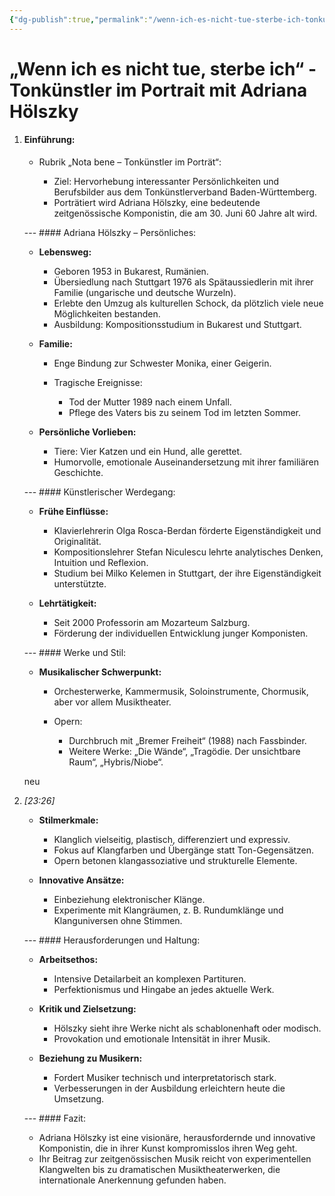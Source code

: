 ```yaml
---
{"dg-publish":true,"permalink":"/wenn-ich-es-nicht-tue-sterbe-ich-tonkuenstler-im-portrait-mit-adriana-hoelszky/"}
---
```


# „Wenn ich es nicht tue, sterbe ich“ - Tonkünstler im Portrait mit Adriana Hölszky
1. #### Einführung:
    
    - Rubrik „Nota bene – Tonkünstler im Porträt“:
        
        - Ziel: Hervorhebung interessanter Persönlichkeiten und Berufsbilder aus dem Tonkünstlerverband Baden-Württemberg.
        - Porträtiert wird Adriana Hölszky, eine bedeutende zeitgenössische Komponistin, die am 30. Juni 60 Jahre alt wird.
        
    
    --- #### Adriana Hölszky – Persönliches:
    
    - **Lebensweg:**
        
        - Geboren 1953 in Bukarest, Rumänien.
        - Übersiedlung nach Stuttgart 1976 als Spätaussiedlerin mit ihrer Familie (ungarische und deutsche Wurzeln).
        - Erlebte den Umzug als kulturellen Schock, da plötzlich viele neue Möglichkeiten bestanden.
        - Ausbildung: Kompositionsstudium in Bukarest und Stuttgart.
        
    
    - **Familie:**
        
        - Enge Bindung zur Schwester Monika, einer Geigerin.
        - Tragische Ereignisse:
            
            - Tod der Mutter 1989 nach einem Unfall.
            - Pflege des Vaters bis zu seinem Tod im letzten Sommer.
            
        
    
    - **Persönliche Vorlieben:**
        
        - Tiere: Vier Katzen und ein Hund, alle gerettet.
        - Humorvolle, emotionale Auseinandersetzung mit ihrer familiären Geschichte.
        
    
    --- #### Künstlerischer Werdegang:
    
    - **Frühe Einflüsse:**
        
        - Klavierlehrerin Olga Rosca-Berdan förderte Eigenständigkeit und Originalität.
        - Kompositionslehrer Stefan Niculescu lehrte analytisches Denken, Intuition und Reflexion.
        - Studium bei Milko Kelemen in Stuttgart, der ihre Eigenständigkeit unterstützte.
        
    
    - **Lehrtätigkeit:**
        
        - Seit 2000 Professorin am Mozarteum Salzburg.
        - Förderung der individuellen Entwicklung junger Komponisten.
        
    
    --- #### Werke und Stil:
    
    - **Musikalischer Schwerpunkt:**
        
        - Orchesterwerke, Kammermusik, Soloinstrumente, Chormusik, aber vor allem Musiktheater.
        - Opern:
            
            - Durchbruch mit „Bremer Freiheit“ (1988) nach Fassbinder.
            - Weitere Werke: „Die Wände“, „Tragödie. Der unsichtbare Raum“, „Hybris/Niobe“.
            
        
    
    neu
    
2. _[_23:26_]_
    
    - **Stilmerkmale:**
        
        - Klanglich vielseitig, plastisch, differenziert und expressiv.
        - Fokus auf Klangfarben und Übergänge statt Ton-Gegensätzen.
        - Opern betonen klangassoziative und strukturelle Elemente.
        
    
    - **Innovative Ansätze:**
        
        - Einbeziehung elektronischer Klänge.
        - Experimente mit Klangräumen, z. B. Rundumklänge und Klanguniversen ohne Stimmen.
        
    
    --- #### Herausforderungen und Haltung:
    
    - **Arbeitsethos:**
        
        - Intensive Detailarbeit an komplexen Partituren.
        - Perfektionismus und Hingabe an jedes aktuelle Werk.
        
    
    - **Kritik und Zielsetzung:**
        
        - Hölszky sieht ihre Werke nicht als schablonenhaft oder modisch.
        - Provokation und emotionale Intensität in ihrer Musik.
        
    
    - **Beziehung zu Musikern:**
        
        - Fordert Musiker technisch und interpretatorisch stark.
        - Verbesserungen in der Ausbildung erleichtern heute die Umsetzung.
        
    
    --- #### Fazit:
    
    - Adriana Hölszky ist eine visionäre, herausfordernde und innovative Komponistin, die in ihrer Kunst kompromisslos ihren Weg geht.
    - Ihr Beitrag zur zeitgenössischen Musik reicht von experimentellen Klangwelten bis zu dramatischen Musiktheaterwerken, die internationale Anerkennung gefunden haben.